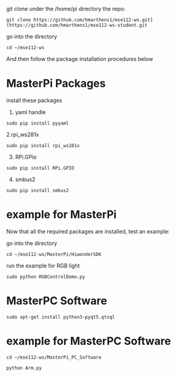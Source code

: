 
git clone under the /home/pi directory the repo:

```
git clone https://github.com/hmarthens1/mse112-ws.git](https://github.com/hmarthens1/mse112-ws-student.git

```

go into the directory

```
cd ~/mse112-ws

```

And then follow the package installation procedures below 

# MasterPi Packages
install these packages

1. yaml handle
```
sudo pip install pyyaml
```

2.rpi_ws281x
```
sudo pip install rpi_ws281x
```

3. RPi.GPio
```
sudo pip install RPi.GPIO
```
4. smbus2
```
sudo pip install smbus2
```



# example for MasterPi

Now that all the required packages are installed, test an example:

go into the directory

```
cd ~/mse112-ws/MasterPi/HiwonderSDK

```
run the example for RGB light


```
sudo python RGBControlDemo.py
```

# MasterPC Software

```
sudo apt-get install python3-pyqt5.qtsql
```

# example for MasterPC Software
```
cd ~/mse112-ws/MasterPi_PC_Software
```


```
python Arm.py
```



